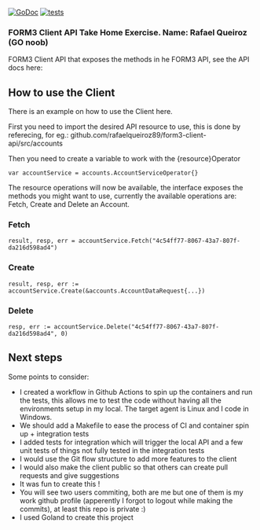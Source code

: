 
[![GoDoc](https://godoc.org/github.com/narqo/go-badge?status.svg)](https://godoc.org/github.com/narqo/go-badge)
[![tests](https://github.com/rafaelqueiroz89/form3-client-api/actions/workflows/docker-image-tests.yml/badge.svg?event=push)](https://github.com/rafaelqueiroz89/form3-client-api/actions/workflows/docker-image-tests.yml)

### FORM3 Client API Take Home Exercise. Name: Rafael Queiroz (GO noob)

FORM3 Client API that exposes the methods in he FORM3 API, see the API docs here:

## How to use the Client

There is an example on how to use the Client here.

First you need to import the desired API resource to use, this is done by referecing, for eg.: github.com/rafaelqueiroz89/form3-client-api/src/accounts

Then you need to create a variable to work with the {resource}Operator

`var accountService = accounts.AccountServiceOperator{}`

The resource operations will now be available, the interface exposes the methods you might want to use, currently the available operations are: Fetch, Create and Delete an Account.

### Fetch
`result, resp, err = accountService.Fetch("4c54ff77-8067-43a7-807f-da216d598ad4")`

### Create
`result, resp, err := accountService.Create(&accounts.AccountDataRequest{...})`

### Delete
`resp, err := accountService.Delete("4c54ff77-8067-43a7-807f-da216d598ad4", 0)`

## Next steps

Some points to consider:
- I created a workflow in Github Actions to spin up the containers and run the tests, this allows me to test the code without having all the environments setup in my local. The target agent is Linux and I code in Windows.
- We should add a Makefile to ease the process of CI and container spin up + integration tests
- I added tests for integration which will trigger the local API and a few unit tests of things not fully tested in the integration tests
- I would use the Git flow structure to add more features to the client
- I would also make the client public so that others can create pull requests and give suggestions
- It was fun to create this !
- You will see two users commiting, both are me but one of them is my work github profile (apperently I forgot to logout while making the commits), at least this repo is private :) 
- I used Goland to create this project
